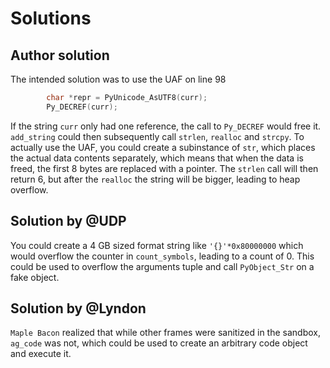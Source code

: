 # Solutions
## Author solution
The intended solution was to use the UAF on line 98
```c
        char *repr = PyUnicode_AsUTF8(curr);
        Py_DECREF(curr);
```
If the string `curr` only had one reference, the call to `Py_DECREF` would free it. `add_string` could then subsequently call `strlen`, `realloc` and `strcpy`.
To actually use the UAF, you could create a subinstance of `str`, which places the actual data contents separately, which means that when the data is freed, the first 8 bytes are replaced with a pointer. The `strlen` call will then return 6, but after the `realloc` the string will be bigger, leading to heap overflow.

## Solution by @UDP
You could create a 4 GB sized format string like `'{}'*0x80000000` which would overflow the counter in `count_symbols`, leading to a count of 0. This could be used to overflow the arguments tuple and call `PyObject_Str` on a fake object.

## Solution by @Lyndon
`Maple Bacon` realized that while other frames were sanitized in the sandbox, `ag_code` was not, which could be used to create an arbitrary code object and execute it.
